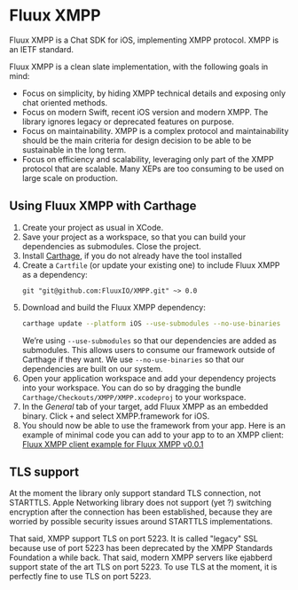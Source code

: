 # Fluux XMPP

Fluux XMPP is a Chat SDK for iOS, implementing XMPP protocol. XMPP is an IETF standard.

Fluux XMPP is a clean slate implementation, with the following goals in mind:

- Focus on simplicity, by hiding XMPP technical details and exposing only chat oriented methods.
- Focus on modern Swift, recent iOS version and modern XMPP. The library ignores legacy or deprecated features on purpose.
- Focus on maintainability. XMPP is a complex protocol and maintainability should be the main criteria for design decision to be able to be sustainable in the long term.
- Focus on efficiency and scalability, leveraging only part of the XMPP protocol that are scalable. Many XEPs are too consuming to be used on large scale on production.

## Using Fluux XMPP with Carthage

1. Create your project as usual in XCode.
2. Save your project as a workspace, so that you can build your dependencies as submodules. Close the project.
3. Install [Carthage](https://github.com/Carthage/Carthage), if you do not already have the tool installed
4. Create a `Cartfile` (or update your existing one) to include Fluux XMPP as a dependency:
   ```
   git "git@github.com:FluuxIO/XMPP.git" ~> 0.0
   ```
5. Download and build the Fluux XMPP dependency:
   ```bash
   carthage update --platform iOS --use-submodules --no-use-binaries
   ```
	 We’re using `--use-submodules` so that our dependencies are added as submodules. This allows users to consume our framework outside of Carthage if they want. We use `--no-use-binaries` so that our dependencies are built on our system.
6. Open your application workspace and add your dependency projects into your workspace. You can do so by dragging the bundle `Carthage/Checkouts/XMPP/XMPP.xcodeproj` to your workspace.
7. In the *General* tab of your target, add Fluux XMPP as an embedded binary. Click `+` and select XMPP.framework for iOS.
8. You should now be able to use the framework from your app. Here is an example of minimal code you can add to your app to to an XMPP client: [Fluux XMPP client example for Fluux XMPP v0.0.1](https://gist.github.com/mremond/319dd29f2c308cf807f199b812260f98)

## TLS support

At the moment the library only support standard TLS connection, not STARTTLS.
Apple Networking library does not support (yet ?) switching encryption after the connection
has been established, because they are worried by possible security issues around STARTTLS
implementations.

That said, XMPP support TLS on port 5223. It is called "legacy" SSL because use of port 5223
has been deprecated by the XMPP Standards Foundation a while back. That said, modern XMPP servers
like ejabberd support state of the art TLS on port 5223.
To use TLS at the moment, it is perfectly fine to use TLS on port 5223.

